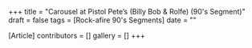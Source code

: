+++
title = "Carousel at Pistol Pete’s (Billy Bob & Rolfe) (90's Segment)"
draft = false
tags = [Rock-afire 90's Segments]
date = ""

[Article]
contributors = []
gallery = []
+++